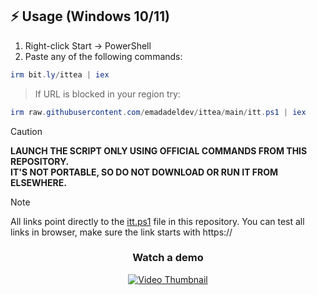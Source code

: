 ## ⚡ Usage (Windows 10/11)

1. Right-click Start → PowerShell  
2. Paste any of the following commands:

```PowerShell
irm bit.ly/ittea | iex
```

> If URL is blocked in your region try:

```PowerShell
irm raw.githubusercontent.com/emadadeldev/ittea/main/itt.ps1 | iex
```

> [!CAUTION]  
> **LAUNCH THE SCRIPT ONLY USING OFFICIAL COMMANDS FROM THIS REPOSITORY.**  
> **IT'S NOT PORTABLE, SO DO NOT DOWNLOAD OR RUN IT FROM ELSEWHERE.**

> [!NOTE]  
> All links point directly to the [itt.ps1](https://raw.githubusercontent.com/emadadeldev/ittea/refs/heads/main/itt.ps1)  file in this repository. You can test all links in browser, make sure the link starts with https://
<div align="center" dir="auto">

### Watch a demo

[![Video Thumbnail](https://img.youtube.com/vi/0kZFi6NT1gI/maxresdefault.jpg)](https://youtu.be/0kZFi6NT1gI)